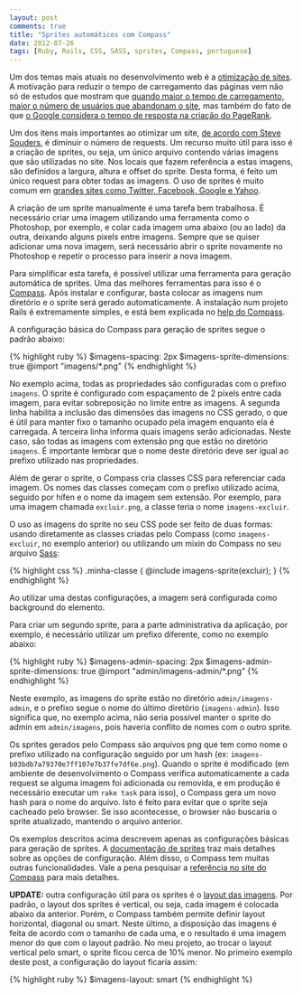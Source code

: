 ```yaml
---
layout: post
comments: true
title: "Sprites automáticos com Compass"
date: 2012-07-26
tags: [Ruby, Rails, CSS, SASS, sprites, Compass, portuguese]
---
```

Um dos temas mais atuais no desenvolvimento web é a [otimização de sites](http://blog.caelum.com.br/por-uma-web-mais-rapida-26-tecnicas-de-otimizacao-de-sites/). A motivação para reduzir o tempo de carregamento das páginas vem não só de estudos que mostram que [quando maior o tempo de carregamento, maior o número de usuários que abandonam o site](http://www.webperformancetoday.com/2010/06/15/everything-you-wanted-to-know-about-web-performance/), mas também do fato de que [o Google considera o tempo de resposta na criação do PageRank](http://googlewebmastercentral.blogspot.com.br/2010/04/using-site-speed-in-web-search-ranking.html).

Um dos itens mais importantes ao otimizar um site, [de acordo com Steve Souders](http://developer.yahoo.com/blogs/ydn/posts/2007/04/rule_1_make_few/), é diminuir o número de requests. Um recurso muito útil para isso é a criação de sprites, ou seja, um único arquivo contendo várias imagens que são utilizadas no site. Nos locais que fazem referência a estas imagens, são definidos a largura, altura e offset do sprite. Desta forma, é feito um único request para obter todas as imagens. O uso de sprites é muito comum em [grandes sites como Twitter, Facebook, Google e Yahoo](http://en.webmolot.com/sprite-2/).

A criação de um sprite manualmente é uma tarefa bem trabalhosa. É necessário criar uma imagem utilizando uma ferramenta como o Photoshop, por exemplo, e colar cada imagem uma abaixo (ou ao lado) da outra, deixando alguns pixels entre imagens. Sempre que se quiser adicionar uma nova imagem, será necessário abrir o sprite novamente no Photoshop e repetir o processo para inserir a nova imagem.

Para simplificar esta tarefa, é possível utilizar uma ferramenta para geração automática de sprites. Uma das melhores ferramentas para isso é o [Compass](http://compass-style.org/). Após instalar e configurar, basta colocar as imagens num diretório e o sprite será gerado automaticamente. A instalação num projeto Rails é extremamente simples, e está bem explicada no [help do Compass](http://compass-style.org/help/).

A configuração básica do Compass para geração de sprites segue o padrão abaixo:

{% highlight ruby %}
$imagens-spacing: 2px
$imagens-sprite-dimensions: true
@import "imagens/*.png"
{% endhighlight %}

No exemplo acima, todas as propriedades são configuradas com o prefixo `imagens`. O sprite é configurado com espaçamento de 2 pixels entre cada imagem, para evitar sobreposição no limite entre as imagens. A segunda linha habilita a inclusão das dimensões das imagens no CSS gerado, o que é útil para manter fixo o tamanho ocupado pela imagem enquanto ela é carregada. A terceira linha informa quais imagens serão adicionadas. Neste caso, são todas as imagens com extensão png que estão no diretório `imagens`. É importante lembrar que o nome deste diretório deve ser igual ao prefixo utilizado nas propriedades.

Além de gerar o sprite, o Compass cria classes CSS para referenciar cada imagem. Os nomes das classes começam com o prefixo utilizado acima, seguido por hífen e o nome da imagem sem extensão. Por exemplo, para uma imagem chamada `excluir.png`, a classe teria o nome `imagens-excluir`.

O uso as imagens do sprite no seu CSS pode ser feito de duas formas: usando diretamente as classes criadas pelo Compass (como `imagens-excluir`, no exemplo anterior) ou utilizando um mixin do Compass no seu arquivo [Sass](http://sass-lang.com/):

{% highlight css %}
.minha-classe { @include imagens-sprite(excluir); }
{% endhighlight %}

Ao utilizar uma destas configurações, a imagem será configurada como background do elemento.

Para criar um segundo sprite, para a parte administrativa da aplicação, por exemplo, é necessário utilizar um prefixo diferente, como no exemplo abaixo:

{% highlight ruby %}
$imagens-admin-spacing: 2px
$imagens-admin-sprite-dimensions: true
@import "admin/imagens-admin/*.png"
{% endhighlight %}

Neste exemplo, as imagens do sprite estão no diretório `admin/imagens-admin`, e o prefixo segue o nome do último diretório (`imagens-admin`). Isso significa que, no exemplo acima, não seria possível manter o sprite do admin em `admin/imagens`, pois haveria conflito de nomes com o outro sprite.

Os sprites gerados pelo Compass são arquivos png que tem como nome o prefixo utilizado na configuração seguido por um hash (ex: `imagens-b03bdb7a79370e7ff107e7b37fe7df6e.png`). Quando o sprite é modificado (em ambiente de desenvolvimento o Compass verifica automaticamente a cada request se alguma imagem foi adicionada ou removida, e em produção é necessário executar um `rake task` para isso), o Compass gera um novo hash para o nome do arquivo. Isto é feito para evitar que o sprite seja cacheado pelo browser. Se isso acontecesse, o browser não buscaria o sprite atualizado, mantendo o arquivo anterior.

Os exemplos descritos acima descrevem apenas as configurações básicas para geração de sprites. A [documentação de sprites](http://compass-style.org/help/tutorials/spriting/) traz mais detalhes sobre as opções de configuração. Além disso, o Compass tem muitas outras funcionalidades. Vale a pena pesquisar a [referência no site do Compass](http://compass-style.org/reference/compass/) para mais detalhes.

**UPDATE:** outra configuração útil para os sprites é o [layout das imagens](http://compass-style.org/help/tutorials/spriting/sprite-layouts/). Por padrão, o layout dos sprites é vertical, ou seja, cada imagem é colocada abaixo da anterior. Porém, o Compass também permite definir layout horizontal, diagonal ou smart. Neste último, a disposição das imagens é feita de acordo com o tamanho de cada uma, e o resultado é uma imagem menor do que com o layout padrão. No meu projeto, ao trocar o layout vertical pelo smart, o sprite ficou cerca de 10% menor. No primeiro exemplo deste post, a configuração do layout ficaria assim:

{% highlight ruby %}
$imagens-layout: smart
{% endhighlight %}
